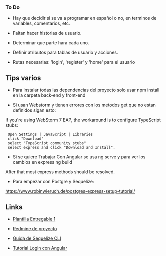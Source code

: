 ### To Do

+ Hay que decidir si se va a programar en español o no, en terminos de variables, comentarios, etc.

+ Faltan hacer historias de usuario.

+ Determinar que parte hara cada uno.

+ Definir atributos para tablas de usuario y acciones.

+ Rutas necesarias: 'login', 'register' y 'home' para el usuario

## Tips varios
+ Para instalar todas las dependencias del proyecto solo usar npm install en la carpeta back-end y front-end

+ Si usan Webstorm y tienen errores con los metodos get que no estan definidos sigan esto:

If you're using WebStorm 7 EAP, the workaround is to configure TypeScript stubs:

     Open Settings | JavaScript | Libraries
     click "Download"
     select "TypeScript community stubs"
     select express and click "Download and Install".

+ Si se quiere Trabajar Con Angular se usa ng serve y para ver los cambios en express ng build 

After that most express methods should be resolved.


+ Para empezar con Postgre y Sequelize:

https://www.robinwieruch.de/postgres-express-setup-tutorial/

## Links

+ [Plantilla Entregable 1](https://docs.google.com/document/d/1Vhm6ZqikxmGGV9dLtLayqYEIf5WOJv4AScgBgxfXuv8/edit)

+ [Redmine de proyecto](https://dsw.toeska.cl/projects/rusty-nail)

+ [Guida de Sequelize CLI](http://docs.sequelizejs.com/manual/tutorial/migrations.html)

+ [Tutorial Login con Angular](https://www.youtube.com/watch?v=MJncyf_veEY)

